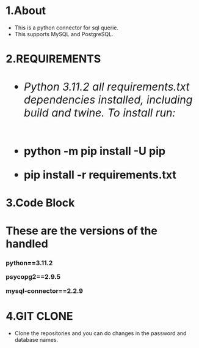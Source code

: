 <h1>1.About</h1>

- This is a python connector for sql querie.
- This supports MySQL and PostgreSQL.
<h1>2.REQUIREMENTS<h1>

- <h6>Python 3.11.2 all requirements.txt dependencies installed, including build and twine. To install run:</h6>

- python -m pip install -U pip

- pip install -r requirements.txt</h5>
<h1>3.Code Block <h1>
 These are the versions of the handled

<h3>python==3.11.2

psycopg2==2.9.5

mysql-connector==2.2.9</h3>

<h1>4.GIT CLONE</h1>

- Clone the repositories and you can do changes in the password and database names.

